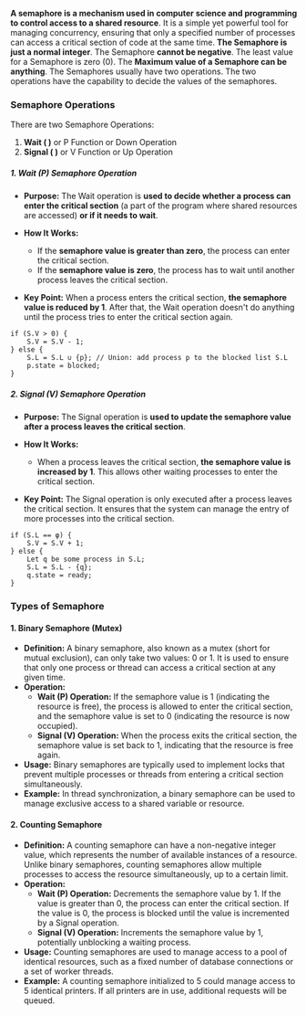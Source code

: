 
**A semaphore is a mechanism used in computer science and programming to control access to a shared resource**. It is a simple yet powerful tool for managing concurrency, ensuring that only a specified number of processes can access a critical section of code at the same time.
**The Semaphore is just a normal integer**. The Semaphore **cannot be negative**. The least value for a Semaphore is zero (0). The **Maximum value of a Semaphore can be anything**. The Semaphores usually have two operations. The two operations have the capability to decide the values of the semaphores.

### Semaphore Operations

There are two Semaphore Operations:

1. **Wait ( )** or P Function or Down Operation
2. **Signal ( )** or V Function or Up Operation


##### 1. Wait (P) Semaphore Operation

- **Purpose:** The Wait operation is **used to decide whether a process can enter the critical section** (a part of the program where shared resources are accessed) **or if it needs to wait**.
    
- **How It Works:**
    - If the **semaphore value is greater than zero**, the process can enter the critical section.
    - If the **semaphore value is zero**, the process has to wait until another process leaves the critical section.
      
- **Key Point:** When a process enters the critical section, **the semaphore value is reduced by 1**. After that, the Wait operation doesn't do anything until the process tries to enter the critical section again.

```
if (S.V > 0) {
    S.V = S.V - 1;
} else {
    S.L = S.L ∪ {p}; // Union: add process p to the blocked list S.L
    p.state = blocked;
}
```



##### 2. Signal (V) Semaphore Operation

- **Purpose:** The Signal operation is **used to update the semaphore value after a process leaves the critical section**.
    
- **How It Works:**
    - When a process leaves the critical section, **the semaphore value is increased by 1**. This allows other waiting processes to enter the critical section.
      
- **Key Point:** The Signal operation is only executed after a process leaves the critical section. It ensures that the system can manage the entry of more processes into the critical section.

```
if (S.L == φ) {
    S.V = S.V + 1;
} else {
    Let q be some process in S.L;
    S.L = S.L - {q};
    q.state = ready;
}
```



### Types of Semaphore

#### 1. Binary Semaphore (Mutex)

- **Definition:** A binary semaphore, also known as a mutex (short for mutual exclusion), can only take two values: 0 or 1. It is used to ensure that only one process or thread can access a critical section at any given time.
- **Operation:**
    - **Wait (P) Operation:** If the semaphore value is 1 (indicating the resource is free), the process is allowed to enter the critical section, and the semaphore value is set to 0 (indicating the resource is now occupied).
    - **Signal (V) Operation:** When the process exits the critical section, the semaphore value is set back to 1, indicating that the resource is free again.
- **Usage:** Binary semaphores are typically used to implement locks that prevent multiple processes or threads from entering a critical section simultaneously.
- **Example:** In thread synchronization, a binary semaphore can be used to manage exclusive access to a shared variable or resource.


#### 2. Counting Semaphore

- **Definition:** A counting semaphore can have a non-negative integer value, which represents the number of available instances of a resource. Unlike binary semaphores, counting semaphores allow multiple processes to access the resource simultaneously, up to a certain limit.
- **Operation:**
    - **Wait (P) Operation:** Decrements the semaphore value by 1. If the value is greater than 0, the process can enter the critical section. If the value is 0, the process is blocked until the value is incremented by a Signal operation.
    - **Signal (V) Operation:** Increments the semaphore value by 1, potentially unblocking a waiting process.
- **Usage:** Counting semaphores are used to manage access to a pool of identical resources, such as a fixed number of database connections or a set of worker threads.
- **Example:** A counting semaphore initialized to 5 could manage access to 5 identical printers. If all printers are in use, additional requests will be queued.
